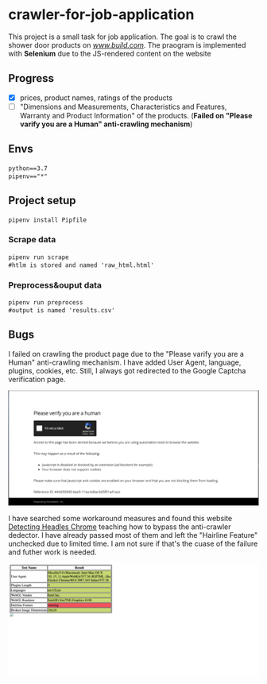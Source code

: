 # crawler-for-job-application
This project is a small task for job application. The goal is to crawl the shower door products on *www.build.com*. The praogram is implemented with **Selenium** due to the JS-rendered content on the website

## Progress
- [x] prices, product names, ratings of the products
- [ ] "Dimensions and Measurements, Characteristics and Features, Warranty and Product Information" of the products. (**Failed on "Please varify you are a Human" anti-crawling mechanism**)

## Envs
```
python==3.7
pipenv=="*"
```

## Project setup
```
pipenv install Pipfile
```
### Scrape data
```
pipenv run scrape
#htlm is stored and named 'raw_html.html'
```
### Preprocess&ouput data
```
pipenv run preprocess
#output is named 'results.csv'
```

## Bugs
I failed on crawling the product page due to the "Please varify you are a Human" anti-crawling mechanism. I have added User Agent, language, plugins, cookies, etc. Still, I always got redirected to the Google Captcha verification page.

<p align="center"><img src="https://github.com/nicksome168/crawler-for-job-application/blob/master/src/fail.png"></p>

I have searched some workaround measures and found this website [Detecting Headles Chrome](https://intoli.com/blog/making-chrome-headless-undetectable/) teaching how to bypass the anti-crawler dedector. I have already passed most of them and left the "Hairline Feature" unchecked due to limited time. I am not sure if that's the cuase of the failure and futher work is needed.

<p align="center"><img src="https://github.com/nicksome168/crawler-for-job-application/blob/master/src/test.png"></p>